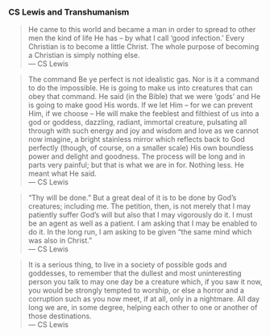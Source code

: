 ### CS Lewis and Transhumanism

> He came to this world and became a man in order to spread to other men the kind of life He has – by what I call ‘good infection.’ Every Christian is to become a little Christ. The whole purpose of becoming a Christian is simply nothing else.   
> — CS Lewis

> The command Be ye perfect is not idealistic gas. Nor is it a command to do the impossible. He is going to make us into creatures that can obey that command. He said (in the Bible) that we were ‘gods’ and He is going to make good His words. If we let Him – for we can prevent Him, if we choose – He will make the feeblest and filthiest of us into a god or goddess, dazzling, radiant, immortal creature, pulsating all through with such energy and joy and wisdom and love as we cannot now imagine, a bright stainless mirror which reflects back to God perfectly (though, of course, on a smaller scale) His own boundless power and delight and goodness. The process will be long and in parts very painful; but that is what we are in for. Nothing less. He meant what He said.   
> — CS Lewis

> “Thy will be done.” But a great deal of it is to be done by God’s creatures; including me. The petition, then, is not merely that I may patiently suffer God’s will but also that I may vigorously do it. I must be an agent as well as a patient. I am asking that I may be enabled to do it. In the long run, I am asking to be given “the same mind which was also in Christ.”  
> — CS Lewis

> It is a serious thing, to live in a society of possible gods and goddesses, to remember that the dullest and most uninteresting person you talk to may one day be a creature which, if you saw it now, you would be strongly tempted to worship, or else a horror and a corruption such as you now meet, if at all, only in a nightmare. All day long we are, in some degree, helping each other to one or another of those destinations.  
> — CS Lewis
